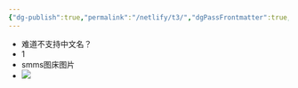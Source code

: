 ```yaml
---
{"dg-publish":true,"permalink":"/netlify/t3/","dgPassFrontmatter":true,"noteIcon":""}
---
```


- 难道不支持中文名？
- 1
- smms图床图片
- ![](https://s2.loli.net/2024/07/26/xrsUKjZJ28t7wEh.png)